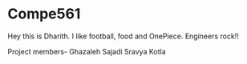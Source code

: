 # Compe561
Hey this is Dharith. I like football, food and OnePiece.
Engineers rock!!

Project members-
Ghazaleh Sajadi
Sravya Kotla
